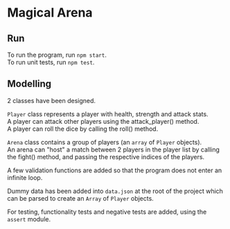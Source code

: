 # Magical Arena

## Run

To run the program, run `npm start`.  
To run unit tests, run `npm test`.  

## Modelling

2 classes have been designed.

`Player` class represents a player with health, strength and attack stats.  
A player can attack other players using the attack_player() method.  
A player can roll the dice by calling the roll() method. 

`Arena` class contains a group of players (an `array` of `Player` objects).  
An arena can "host" a match between 2 players in the player list by calling the fight() method, and passing the respective indices of the players.

A few validation functions are added so that the program does not enter an infinite loop. 

Dummy data has been added into `data.json` at the root of the project which can be parsed to create an `Array` of `Player` objects. 

For testing, functionality tests and negative tests are added, using the `assert` module.
